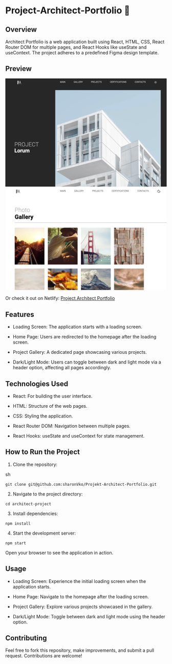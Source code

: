 # Project-Architect-Portfolio 🏢

## Overview

Architect Portfolio is a web application built using React, HTML, CSS, React Router DOM for multiple pages, and React Hooks like useState and useContext. The project adheres to a predefined Figma design template.

## Preview

![screenshot](./public/IMGs/architect-portfolio-preview_img.png)
![screenshot](./public/IMGs/project-gallery-preview_img.png)

Or check it out on Netlify: [Project Architect Portfolio](https://project-architect-portfolio.netlify.app/)

## Features

- Loading Screen: The application starts with a loading screen.

- Home Page: Users are redirected to the homepage after the loading screen.

- Project Gallery: A dedicated page showcasing various projects.

- Dark/Light Mode: Users can toggle between dark and light mode via a header option, affecting all pages accordingly.

## Technologies Used

- React: For building the user interface.

- HTML: Structure of the web pages.

- CSS: Styling the application.

- React Router DOM: Navigation between multiple pages.

- React Hooks: useState and useContext for state management.

## How to Run the Project

1. Clone the repository:

sh

```
git clone git@github.com:sharonVko/Projekt-Architect-Portfolio.git
```

2. Navigate to the project directory:

```
cd architect-project
```

3. Install dependencies:

```
npm install
```

4. Start the development server:

```
npm start
```

Open your browser to see the application in action.

## Usage

- Loading Screen: Experience the initial loading screen when the application starts.

- Home Page: Navigate to the homepage after the loading screen.

- Project Gallery: Explore various projects showcased in the gallery.

- Dark/Light Mode: Toggle between dark and light mode using the header option.

## Contributing

Feel free to fork this repository, make improvements, and submit a pull request. Contributions are welcome!
